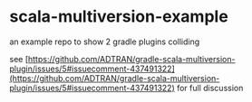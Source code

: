 # scala-multiversion-example

an example repo to show 2 gradle plugins colliding 

see [https://github.com/ADTRAN/gradle-scala-multiversion-plugin/issues/5#issuecomment-437491322](https://github.com/ADTRAN/gradle-scala-multiversion-plugin/issues/5#issuecomment-437491322) for full discussion

